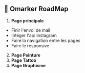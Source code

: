 ## 🚀 Omarker RoadMap

1.  **Page principale**

- Finir l'envoi de mail
- Intéger l'api Instagram
- Faire la navigation entre les pages
- Faire le responsive

2.  **Page Peinture**
3.  **Page Tattoo**
4.  **Page Graphisme**
